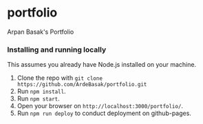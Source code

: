 # portfolio
Arpan Basak's Portfolio

### Installing and running locally

This assumes you already have Node.js installed on your machine.

1. Clone the repo with `git clone https://github.com/ArdeBasak/portfolio.git`
1. Run `npm install`.
1. Run `npm start`.
1. Open your browser on `http://localhost:3000/portfolio/`.
1. Run `npm run deploy` to conduct deployment on github-pages.
